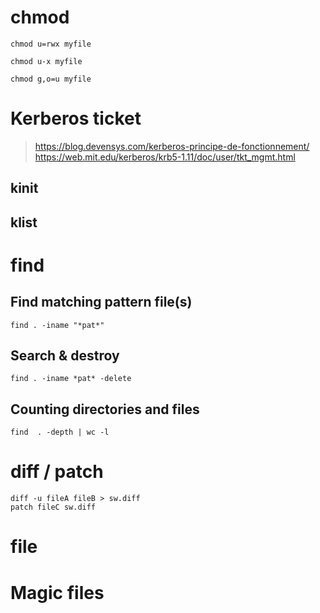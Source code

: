 # chmod
```shell
chmod u=rwx myfile
```
```shell
chmod u-x myfile
```
```shell
chmod g,o=u myfile
```

# Kerberos ticket
> https://blog.devensys.com/kerberos-principe-de-fonctionnement/
> https://web.mit.edu/kerberos/krb5-1.11/doc/user/tkt_mgmt.html
## kinit
## klist
# find 
## Find matching pattern file(s)
```shell
find . -iname "*pat*"
```
## Search & destroy
```shell
find . -iname *pat* -delete
```
## Counting directories and files
```shell
find  . -depth | wc -l
```

# diff / patch
```shell
diff -u fileA fileB > sw.diff
patch fileC sw.diff
```
# file
# Magic files
 
<!--stackedit_data:
eyJoaXN0b3J5IjpbLTQ2NzYxNDE0NCwtMTQ2NzA3NjMxOCwtMT
YyNDUxNDkyMSwtNzMxNDI3MjA4LC0xNTQ5ODA4Nzc0LDI0MjQx
MzI2MCwxMjgyMTA3MDkzLC0xMzEwMjMyOTE4XX0=
-->